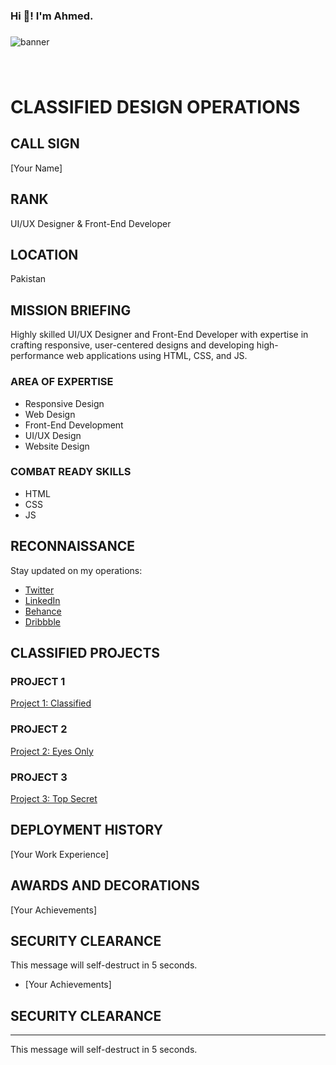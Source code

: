 <h3 align="left">Hi 👋! I'm Ahmed.</h3>

###

<img src="https://github.com/cr-codez/cr-codez/blob/main/Artboard%20%E2%80%93%208.png" alt="banner" />

###


<br clear="both">


<h1>CLASSIFIED DESIGN OPERATIONS</h1>
<h2>CALL SIGN</h2>
<p>[Your Name]</p>
<h2>RANK</h2>
<p>UI/UX Designer & Front-End Developer</p>
<h2>LOCATION</h2>
<p>Pakistan</p>
<h2>MISSION BRIEFING</h2>
<p>Highly skilled UI/UX Designer and Front-End Developer with expertise in crafting responsive, user-centered designs and developing high-performance web applications using HTML, CSS, and JS.</p>
<h3>AREA OF EXPERTISE</h3>
<ul>
<li>Responsive Design</li>
<li>Web Design</li>
<li>Front-End Development</li>
<li>UI/UX Design</li>
<li>Website Design</li>
</ul>
<h3>COMBAT READY SKILLS</h3>
<ul>
<li>HTML</li>
<li>CSS</li>
<li>JS</li>
</ul>
<h2>RECONNAISSANCE</h2>
<p>Stay updated on my operations:</p>
<ul>
<li><a href="#">Twitter</a></li>
<li><a href="#">LinkedIn</a></li>
<li><a href="#">Behance</a></li>
<li><a href="#">Dribbble</a></li>
</ul>
<h2>CLASSIFIED PROJECTS</h2>
<h3>PROJECT 1</h3>
<p><a href="#">Project 1: Classified</a></p>
<h3>PROJECT 2</h3>
<p><a href="#">Project 2: Eyes Only</a></p>
<h3>PROJECT 3</h3>
<p><a href="#">Project 3: Top Secret</a></p>
<h2>DEPLOYMENT HISTORY</h2>
<p>[Your Work Experience]</p>
<h2>AWARDS AND DECORATIONS</h2>
<p>[Your Achievements]</p>
<h2>SECURITY CLEARANCE</h2>
<p>This message will self-destruct in 5 seconds.</p>


* [Your Achievements]


## SECURITY CLEARANCE
---------------------------

This message will self-destruct in 5 seconds.
